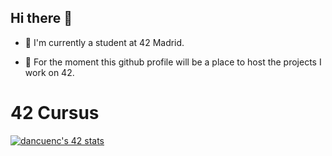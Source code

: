 ## Hi there 👋

- 🔭 I'm currently a student at 42 Madrid.

- 🌱 For the moment this github profile will be a place to host the projects I work on 42.

# 42 Cursus

[![dancuenc's 42 stats](https://badge.mediaplus.ma/darkblue/dancuenc)](https://github.com/dancuenc/badge42)


<!--
**dcuencag/dcuencag** is a ✨ _special_ ✨ repository because its `README.md` (this file) appears on your GitHub profile.

Here are some ideas to get you started:

- 🔭 I’m currently working on ...
- 🌱 I’m currently learning ...
- 👯 I’m looking to collaborate on ...
- 🤔 I’m looking for help with ...
- 💬 Ask me about ...
- 📫 How to reach me: ...
- 😄 Pronouns: ...
- ⚡ Fun fact: ...
-->
